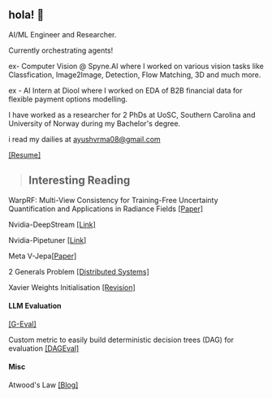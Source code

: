 ## hola! 👋
AI/ML Engineer and Researcher.

Currently orchestrating agents!

ex- Computer Vision @ Spyne.AI where I worked on various vision tasks like Classfication, Image2Image, Detection, Flow Matching, 3D and much more.

ex - AI Intern at Diool where I worked on EDA of B2B financial data for flexible payment options modelling.

I have worked as a researcher for 2 PhDs at UoSC, Southern Carolina and University of Norway during my Bachelor's degree.



i read my dailies at ayushvrma08@gmail.com

[[Resume]](https://docs.google.com/document/d/1OGQpu8eGOHEbdqdFbavHFcaifj8q1A06/edit?usp=sharing&ouid=102209990057688930454&rtpof=true&sd=true)

>## Interesting Reading

WarpRF: Multi-View Consistency for Training-Free Uncertainty Quantification
and Applications in Radiance Fields [[Paper]](https://arxiv.org/pdf/2506.22433v1)

Nvidia-DeepStream [[Link]](https://developer.nvidia.com/deepstream-sdk) 

Nvidia-Pipetuner [[Link]](https://catalog.ngc.nvidia.com/orgs/nvidia/containers/pipetuner)



Meta V-Jepa[[Paper]](https://ai.meta.com/research/publications/revisiting-feature-prediction-for-learning-visual-representations-from-video/)

2 Generals Problem [[Distributed Systems]](https://youtu.be/MSU6coE1j8M?si=CoKWl85wjFoM598S)

Xavier Weights Initialisation [[Revision]](https://prateekvjoshi.com/2016/03/29/understanding-xavier-initialization-in-deep-neural-networks/)

#### LLM Evaluation
[[G-Eval]](https://en.wikipedia.org/wiki/Spearman%27s_rank_correlation_coefficient)

Custom metric to easily build deterministic decision trees (DAG) for evaluation [[DAGEval]](https://deepeval.com/docs/metrics-dag)

#### Misc
Atwood's Law [[Blog]](https://blog.codinghorror.com/the-principle-of-least-power/)
